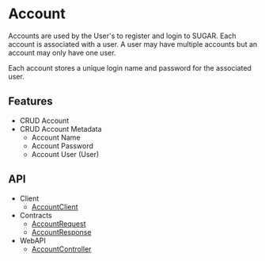 # Account
Accounts are used by the User's to register and login to SUGAR.
Each account is associated with a user. A user may have multiple accounts but an account may only have one user.

Each account stores a unique login name and password for the associated user.

## Features
* CRUD Account
* CRUD Account Metadata
	* Account Name
	* Account Password
	* Account User (User)

## API
* Client
	* [AccountClient](xref:PlayGen.SUGAR.Client.AccountClient)
* Contracts
	* [AccountRequest](xref:PlayGen.SUGAR.Contracts.AccountRequest)
	* [AccountResponse](xref:PlayGen.SUGAR.Contracts.AccountResponse)
* WebAPI
	* [AccountController](xref:PlayGen.SUGAR.WebAPI.Controllers.AccountController)

